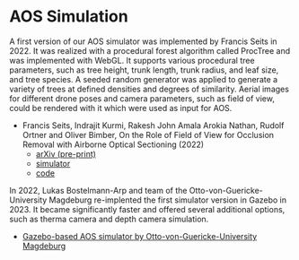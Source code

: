 # AOS Simulation

A first version of our AOS simulator was implemented by Francis Seits in 2022. It was realized with a procedural forest algorithm called ProcTree and was implemented with WebGL. It supports various procedural tree parameters, such as tree height, trunk length, trunk radius, and leaf size, and tree species. A seeded random generator was applied to generate a variety of trees at defined densities and degrees of similarity. Aerial images for different drone poses and camera parameters, such as field of view, could be rendered with it which were used as input for AOS.  

- Francis Seits, Indrajit Kurmi, Rakesh John Amala Arokia Nathan, Rudolf Ortner and Oliver Bimber, On the Role of Field of View for Occlusion Removal with Airborne Optical Sectioning (2022)
  - [arXiv (pre-print)](https://arxiv.org/abs/2204.13371) 
  - [simulator](https://aos.tensorware.app)
  - [code](https://github.com/tensorware/aos-simulation)

In 2022, Lukas Bostelmann-Arp and team of the Otto-von-Guericke-University Magdeburg re-implented the first simulator version in Gazebo in 2023. It became significantly faster and offered several additional options, such as therma camera and depth camera simulation. 

- [Gazebo-based AOS simulator by Otto-von-Guericke-University Magdeburg](https://github.com/bostelma/gazebo_sim/tree/main) 


